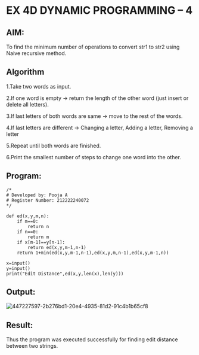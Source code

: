 # EX 4D DYNAMIC PROGRAMMING – 4

## AIM:

To find the minimum number of operations to convert str1 to str2 using Naive recursive method.

## Algorithm

1.Take two words as input.

2.If one word is empty → return the length of the other word (just insert or delete all letters).

3.If last letters of both words are same → move to the rest of the words.

4.If last letters are different → Changing a letter, Adding a letter, Removing a letter

5.Repeat until both words are finished.

6.Print the smallest number of steps to change one word into the other.

## Program:

```
/*
# Developed by: Pooja A
# Register Number: 212222240072
*/

def ed(x,y,m,n):
    if m==0:
        return n
    if n==0:
        return m
    if x[m-1]==y[n-1]:
        return ed(x,y,m-1,n-1)
    return 1+min(ed(x,y,m-1,n-1),ed(x,y,m,n-1),ed(x,y,m-1,n))
    
x=input()
y=input()
print("Edit Distance",ed(x,y,len(x),len(y)))
```

## Output:
![447227597-2b276bd1-20e4-4935-81d2-91c4b1b65cf8](https://github.com/user-attachments/assets/7dceeb7d-455f-42f4-928f-2b95c18a49f6)


## Result:
Thus the program was executed successfully for finding edit distance between two strings.
